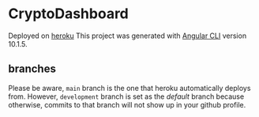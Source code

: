 # CryptoDashboard

Deployed on [heroku](https://crypto-dashboard-angular.herokuapp.com/)
This project was generated with [Angular CLI](https://github.com/angular/angular-cli) version 10.1.5.

## branches
Please be aware, `main` branch is the one that heroku automatically deploys from. However, `development` branch is set as the _default_ branch because otherwise, commits to that branch will not show up in your github profile.